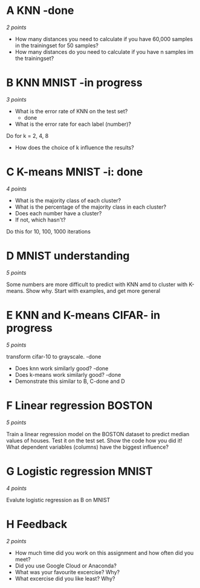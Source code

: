 
# A KNN -done
_2 points_

- How many distances you need to calculate if you have 60,000 samples in the trainingset for 50 samples? 
- How many distances do you need to calculate if you have n samples im the trainingset?

# B KNN MNIST -in progress
_3 points_

- What is the error rate of KNN on the test set?
    - done
- What is the error rate for each label (number)?

Do for k = 2, 4, 8

- How does the choice of k influence the results?

# C K-means MNIST -i: done
_4 points_

- What is the majority class of each cluster? 
- What is the percentage of the majority class in each cluster? 
- Does each number have a cluster?
- If not, which hasn't?

Do this for 10, 100, 1000 iterations

# D MNIST understanding
_5 points_

Some numbers are more difficult to predict with KNN amd to cluster with K-means. 
Show why. Start with examples, and get more general

# E KNN and K-means CIFAR- in progress
_5 points_

transform cifar-10 to grayscale. 
    -done

- Does knn work similarly good?
    -done
- Does k-means work similarly good?
    -done
- Demonstrate this similar to  B, C-done and D

# F Linear regression BOSTON
_5 points_

Train a linear regression model on the BOSTON dataset to predict median values of houses. Test it on the test set.
Show the code how you did it! What dependent variables (columns) have the biggest influence?

# G Logistic regression MNIST
_4 points_

Evalute logistic regression as B  on MNIST

# H Feedback
_2 points_

* How much time did you work on this assignment and how often did you meet?
* Did you use Google Cloud or Anaconda?
* What was your favourite excercise? Why?
* What excercise did you like least? Why?





